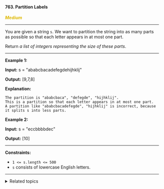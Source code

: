 #### 763. Partition Labels

<span style="color:#deb800">***Medium***</span>
___

You are given a string `s`. We want to partition the string into as many parts as possible so that each letter appears in at most one part.

Return _a list of integers representing the size of these parts_.
___

**Example 1:**

**Input:** s = "ababcbacadefegdehijhklij"

**Output:** [9,7,8]

**Explanation:**

    The partition is "ababcbaca", "defegde", "hijhklij".
    This is a partition so that each letter appears in at most one part.
    A partition like "ababcbacadefegde", "hijhklij" is incorrect, because it splits s into less parts. 

**Example 2:**

**Input:** s = "eccbbbbdec"

**Output:** [10] 
___

**Constraints:**

*   `1 <= s.length <= 500`
*   `s` consists of lowercase English letters.
___

<details><summary>Related topics</summary>

[#Hash Table](https://leetcode.com/tag/hash-table/)
[#Two Pointers](https://leetcode.com/tag/two-pointers/)
[#String](https://leetcode.com/tag/string/)
[#Greedy](https://leetcode.com/tag/greedy/)

</details>